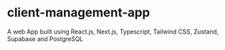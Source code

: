 # client-management-app
A web App built using React.js, Next.js, Typescript, Tailwind CSS, Zustand, Supabase and PostgreSQL 
